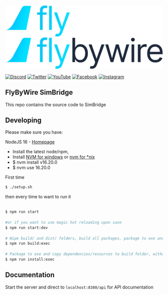 ![FlyByWire Simulations](https://raw.githubusercontent.com/flybywiresim/branding/1391fc003d8b5d439d01ad86e2778ae0bfc8b682/tails-with-text/FBW-Color-Light.svg#gh-dark-mode-only)
![FlyByWire Simulations](https://github.com/flybywiresim/branding/blob/master/tails-with-text/FBW-Color-Dark.svg#gh-light-mode-only)

[![Discord](https://img.shields.io/discord/738864299392630914.svg?label=&logo=discord&logoColor=ffffff&color=7389D8&labelColor=6A7EC2)](https://discord.gg/UjzuHMU)
[![Twitter](https://img.shields.io/badge/-@FlyByWireSim-e84393?label=&logo=twitter&logoColor=ffffff&color=6399AE&labelColor=00C2CB)](https://twitter.com/FlybywireSim)
[![YouTube](https://img.shields.io/badge/-FlyByWireSimulations-e84393?label=&logo=youtube&logoColor=ffffff&color=6399AE&labelColor=00C2CB)](https://www.youtube.com/c/FlyByWire-Simulations)
[![Facebook](https://img.shields.io/badge/-FlyByWireSimulations-e84393?label=&logo=facebook&logoColor=ffffff&color=6399AE&labelColor=00C2CB)](https://www.facebook.com/FlyByWireSimulations/)
[![Instagram](https://img.shields.io/badge/-@FlyByWireSim-e84393?label=&logo=instagram&logoColor=ffffff&color=6399AE&labelColor=00C2CB)](https://instagram.com/flybywiresim)

## FlyByWire SimBridge

This repo contains the source code to SimBridge

## Developing

Please make sure you have:

NodeJS 16 - [Homepage](https://nodejs.org/en/)
 - Install the latest node/npm,
 - Install [NVM for windows](https://github.com/coreybutler/nvm-windows) or [nvm for *nix](https://github.com/nvm-sh/nvm)
 - $ nvm install v16.20.0
 - $ nvm use 16.20.0


First time
```bash
$ ./setup.sh
```

then every time to want to run it
```bash

$ npm run start

#or if you want to use magic hot reloading upon save
$ npm run start:dev

# Wipe build/ and dist/ folders, build all packages, package to exe and copy dependencies/resources to build folder
$ npm run build:exec

# Package to exe and copy dependencies/resources to build folder, without rebuilding
$ npm run install:exec

```

## Documentation
Start the server and direct to `localhost:8380/api` for API documentation
